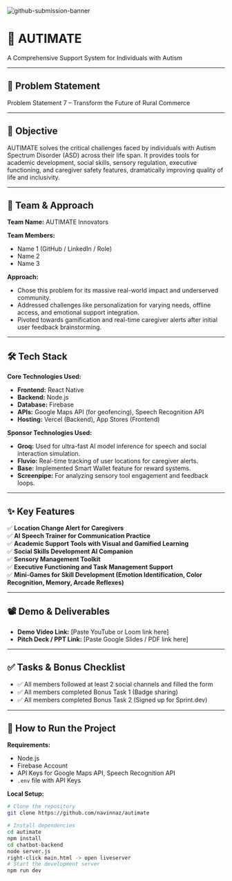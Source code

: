 ![github-submission-banner](https://github.com/user-attachments/assets/a1493b84-e4e2-456e-a791-ce35ee2bcf2f)
# 🚀 AUTIMATE
A Comprehensive Support System for Individuals with Autism

---

## 📌 Problem Statement
Problem Statement 7 – Transform the Future of Rural Commerce

---

## 🎯 Objective
AUTIMATE solves the critical challenges faced by individuals with Autism Spectrum Disorder (ASD) across their life span. It provides tools for academic development, social skills, sensory regulation, executive functioning, and caregiver safety features, dramatically improving quality of life and inclusivity.

---

## 🧠 Team & Approach

**Team Name:** AUTIMATE Innovators

**Team Members:**
- Name 1 (GitHub / LinkedIn / Role)
- Name 2
- Name 3

**Approach:**
- Chose this problem for its massive real-world impact and underserved community.
- Addressed challenges like personalization for varying needs, offline access, and emotional support integration.
- Pivoted towards gamification and real-time caregiver alerts after initial user feedback brainstorming.

---

## 🛠️ Tech Stack

**Core Technologies Used:**

- **Frontend:** React Native
- **Backend:** Node.js
- **Database:** Firebase
- **APIs:** Google Maps API (for geofencing), Speech Recognition API
- **Hosting:** Vercel (Backend), App Stores (Frontend)

**Sponsor Technologies Used:**
- **Groq:** Used for ultra-fast AI model inference for speech and social interaction simulation.
- **Fluvio:** Real-time tracking of user locations for caregiver alerts.
- **Base:** Implemented Smart Wallet feature for reward systems.
- **Screenpipe:** For analyzing sensory tool engagement and feedback loops.

---

## ✨ Key Features

✅ **Location Change Alert for Caregivers**  
✅ **AI Speech Trainer for Communication Practice**  
✅ **Academic Support Tools with Visual and Gamified Learning**  
✅ **Social Skills Development AI Companion**  
✅ **Sensory Management Toolkit**  
✅ **Executive Functioning and Task Management Support**  
✅ **Mini-Games for Skill Development (Emotion Identification, Color Recognition, Memory, Arcade Reflexes)**

---

## 📽️ Demo & Deliverables

- **Demo Video Link:** [Paste YouTube or Loom link here]
- **Pitch Deck / PPT Link:** [Paste Google Slides / PDF link here]

---

## ✅ Tasks & Bonus Checklist

- ✅ All members followed at least 2 social channels and filled the form
- ✅ All members completed Bonus Task 1 (Badge sharing)
- ✅ All members completed Bonus Task 2 (Signed up for Sprint.dev)

---

## 🧪 How to Run the Project

**Requirements:**
- Node.js
- Firebase Account
- API Keys for Google Maps API, Speech Recognition API
- `.env` file with API Keys

**Local Setup:**

```bash
# Clone the repository
git clone https://github.com/navinnaz/autimate

# Install dependencies
cd autimate
npm install
cd chatbot-backend 
node server.js
right-click main.html -> open liveserver
# Start the development server
npm run dev
